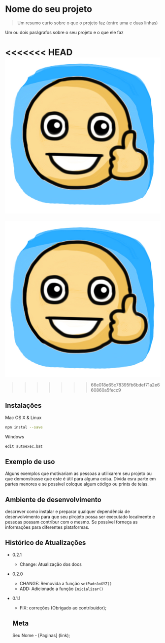# Nome do seu projeto

>Um resumo curto sobre o que o projeto faz (entre uma e duas linhas)

Um ou dois parágrafos sobre o seu projeto e o que ele faz

<<<<<<< HEAD
![](imagens/status4.jpg)
=======
![Smile](imagens/status4.jpg)
>>>>>>> 66e018e65c78395fb6bdef71a2e660860a5fecc9

## Instalações
Mac OS X & Linux
```sh 
npm instal --save
``` 

Windows
```sh
edit autoexec.bat
```

## Exemplo de uso
Alguns exemplos que motivariam as pessoas a utilixarem seu projeto ou que demonstrasse que este é útil para alguma coisa. Divida esra parte em partes menores e se possível coloque algum código ou prints de telas. 

## Ambiente de desenvolvimento
descrever como instalar e preparar qualquer  dependência de desenvolvimento para que seu plrojeto possa ser executado localmente e pessoas possam contribur com o mesmo. Se possível forneça as informaçôes para diferentes plataformas.

## Histórico de Atualizações

* 0.2.1
    * Change: Atualização dos docs

* 0.2.0 
    * CHANGE: Removida a função `setPadrâoXYZ()`
    * ADD: Adicionado a função `Inicializar()`

* 0.1.1
    * FIX: correções (Obrigado ao contribuidor);

    ## Meta
    Seu Nome - [Paginas] (link);